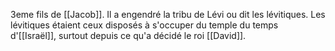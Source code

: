 3eme fils de [[Jacob]]. Il a engendré la tribu de Lévi ou dit les lévitiques.
Les lévitiques étaient ceux disposés à s'occuper du temple du temps d'[[Israël]], surtout depuis ce qu'a décidé le roi [[David]].